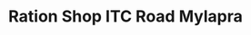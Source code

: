 ---
title: "Ration Shop ITC Road Mylapra"
url: /mylapra/ration-shop-itc-road-mylapra/
shop: convenience
---